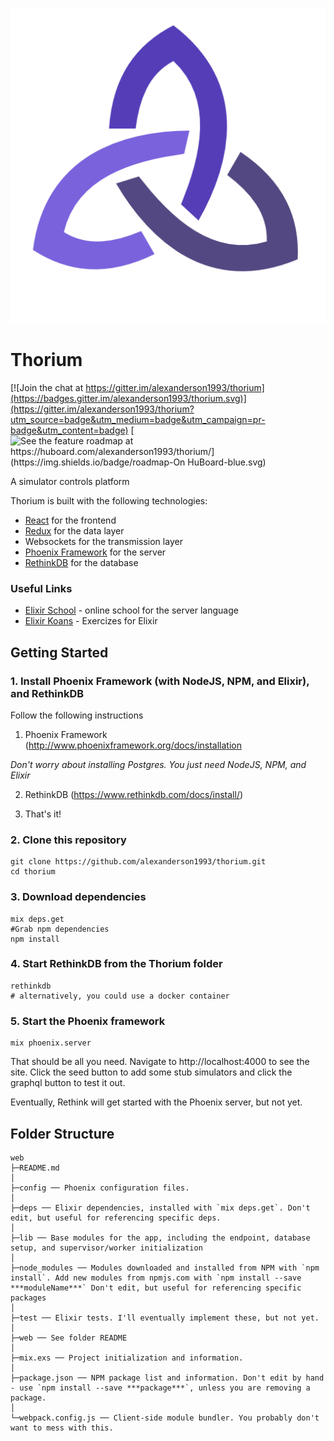 ![Thorium](logo.png)
# Thorium

[![Join the chat at https://gitter.im/alexanderson1993/thorium](https://badges.gitter.im/alexanderson1993/thorium.svg)](https://gitter.im/alexanderson1993/thorium?utm_source=badge&utm_medium=badge&utm_campaign=pr-badge&utm_content=badge)
[![See the feature roadmap at https://huboard.com/alexanderson1993/thorium/](https://img.shields.io/badge/roadmap-On HuBoard-blue.svg)](https://huboard.com/alexanderson1993/thorium/)

A simulator controls platform

Thorium is built with the following technologies:
* [React](https://facebook.github.io/react/) for the frontend
* [Redux](http://redux.js.org/) for the data layer
* Websockets for the transmission layer
* [Phoenix Framework](http://phoenixframework.org/) for the server
* [RethinkDB](https://www.rethinkdb.com/) for the database


### Useful Links
* [Elixir School](http://elixirschool.com/) - online school for the server language
* [Elixir Koans](https://github.com/elixirkoans/elixir-koans) - Exercizes for Elixir


## Getting Started

### 1. Install Phoenix Framework (with NodeJS, NPM, and Elixir), and RethinkDB
Follow the following instructions

1. Phoenix Framework (http://www.phoenixframework.org/docs/installation

*Don't worry about installing Postgres. You just need NodeJS, NPM, and Elixir*

2. RethinkDB (https://www.rethinkdb.com/docs/install/)

3. That's it!

### 2. Clone this repository
```
git clone https://github.com/alexanderson1993/thorium.git
cd thorium
```

### 3. Download dependencies
```
mix deps.get
#Grab npm dependencies
npm install
```

### 4. Start RethinkDB from the Thorium folder
```
rethinkdb
# alternatively, you could use a docker container
```

### 5. Start the Phoenix framework
```
mix phoenix.server
```

That should be all you need. Navigate to http://localhost:4000 to see the site. Click the seed button to add some stub simulators and click the graphql button to test it out.

Eventually, Rethink will get started with the Phoenix server, but not yet.

## Folder Structure

```
web
├─README.md
│
├─config ── Phoenix configuration files.
│
├─deps ── Elixir dependencies, installed with `mix deps.get`. Don't edit, but useful for referencing specific deps.
│
├─lib ── Base modules for the app, including the endpoint, database setup, and supervisor/worker initialization
│
├─node_modules ── Modules downloaded and installed from NPM with `npm install`. Add new modules from npmjs.com with `npm install --save ***moduleName***` Don't edit, but useful for referencing specific packages
│
├─test ── Elixir tests. I'll eventually implement these, but not yet.
│
├─web ── See folder README
│
├─mix.exs ── Project initialization and information.
│
├─package.json ── NPM package list and information. Don't edit by hand - use `npm install --save ***package***`, unless you are removing a package.
│
└─webpack.config.js ── Client-side module bundler. You probably don't want to mess with this.

```